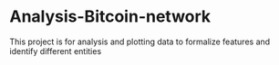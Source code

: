 # Analysis-Bitcoin-network
This project is for analysis and plotting data to formalize features and identify different entities
